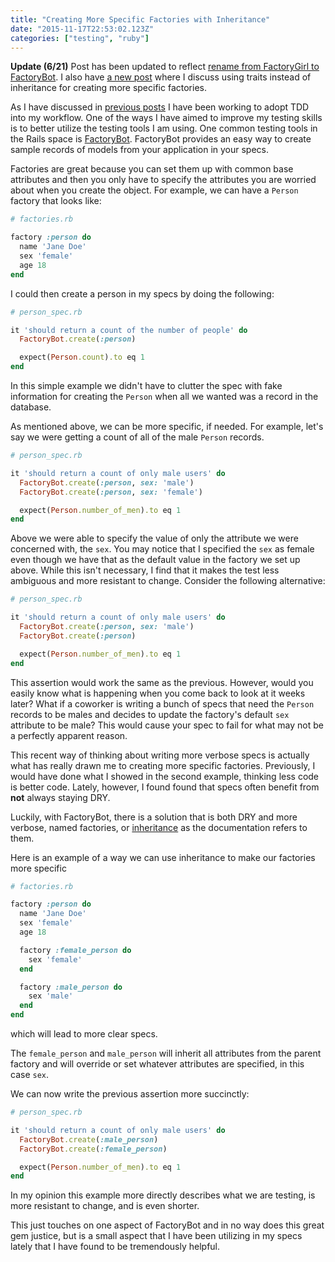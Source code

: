 ```yaml
---
title: "Creating More Specific Factories with Inheritance"
date: "2015-11-17T22:53:02.123Z"
categories: ["testing", "ruby"]
---
```


**Update (6/21)** Post has been updated to reflect [rename from FactoryGirl to FactoryBot](https://thoughtbot.com/blog/factory_bot). I also have [a new post](/2021/06/more-specific-factories-with-traits/) where I discuss using traits instead of inheritance for creating more specific factories.

As I have discussed in [previous posts](/2015/11/using-vim-to-drive-tdd/) I have been working to adopt TDD into my workflow. One of the ways I have aimed to improve my testing skills is to better utilize the testing tools I am using. One common testing tools in the Rails space is [FactoryBot](https://github.com/thoughtbot/factory_bot). FactoryBot provides an easy way to create sample records of models from your application in your specs.

Factories are great because you can set them up with common base attributes and then you only have to specify the attributes you are worried about when you create the object. For example, we can have a `Person` factory that looks like:

```ruby
# factories.rb

factory :person do
  name 'Jane Doe'
  sex 'female'
  age 18
end
```

I could then create a person in my specs by doing the following:

```ruby
# person_spec.rb

it 'should return a count of the number of people' do
  FactoryBot.create(:person)

  expect(Person.count).to eq 1
end
```

In this simple example we didn't have to clutter the spec with fake information for creating the `Person` when all we wanted was a record in the database.

As mentioned above, we can be more specific, if needed. For example, let's say we were getting a count of all of the male `Person` records.

```ruby
# person_spec.rb

it 'should return a count of only male users' do
  FactoryBot.create(:person, sex: 'male')
  FactoryBot.create(:person, sex: 'female')

  expect(Person.number_of_men).to eq 1
end
```

Above we were able to specify the value of only the attribute we were concerned with, the `sex`. You may notice that I specified the `sex` as female even though we have that as the default value in the factory we set up above. While this isn't necessary, I find that it makes the test less ambiguous and more resistant to change. Consider the following alternative:

```ruby
# person_spec.rb

it 'should return a count of only male users' do
  FactoryBot.create(:person, sex: 'male')
  FactoryBot.create(:person)

  expect(Person.number_of_men).to eq 1
end
```

This assertion would work the same as the previous. However, would you easily know what is happening when you come back to look at it weeks later? What if a coworker is writing a bunch of specs that need the `Person` records to be males and decides to update the factory's default `sex` attribute to be male? This would cause your spec to fail for what may not be a perfectly apparent reason.

This recent way of thinking about writing more verbose specs is actually what has really drawn me to creating more specific factories. Previously, I would have done what I showed in the second example, thinking less code is better code. Lately, however, I found found that specs often benefit from **not** always staying DRY.

Luckily, with FactoryBot, there is a solution that is both DRY and more verbose, named factories, or [inheritance](https://github.com/thoughtbot/factory_bot/blob/master/GETTING_STARTED.md#inheritance) as the documentation refers to them.

Here is an example of a way we can use inheritance to make our factories more specific

```ruby
# factories.rb

factory :person do
  name 'Jane Doe'
  sex 'female'
  age 18

  factory :female_person do
    sex 'female'
  end

  factory :male_person do
    sex 'male'
  end
end
```

which will lead to more clear specs.

The `female_person` and `male_person` will inherit all attributes from the parent factory and will override or set whatever attributes are specified, in this case `sex`.

We can now write the previous assertion more succinctly:

```ruby
# person_spec.rb

it 'should return a count of only male users' do
  FactoryBot.create(:male_person)
  FactoryBot.create(:female_person)

  expect(Person.number_of_men).to eq 1
end
```

In my opinion this example more directly describes what we are testing, is more resistant to change, and is even shorter.

This just touches on one aspect of FactoryBot and in no way does this great gem justice, but is a small aspect that I have been utilizing in my specs lately that I have found to be tremendously helpful.
